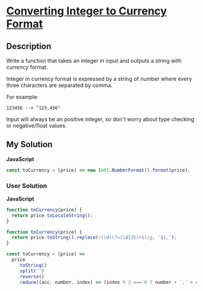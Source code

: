 # [Converting Integer to Currency Format](https://www.codewars.com/kata/54e9554c92ad5650fe00022b)

## Description

Write a function that takes an integer in input and outputs a string with currency format.

Integer in currency format is expressed by a string of number where every three characters are separated by comma.

For example:

```
123456 --> "123,456"
```

Input will always be an positive integer, so don't worry about type checking or negative/float values.

## My Solution

**JavaScript**

```js
const toCurrency = (price) => new Intl.NumberFormat().format(price);
```

### User Solution

**JavaScript**

```js
function toCurrency(price) {
  return price.toLocaleString();
}
```

```js
function toCurrency(price) {
  return price.toString().replace(/(\d)(?=(\d{3})+$)/g, '$1,');
}
```

```js
const toCurrency = (price) =>
  price
    .toString()
    .split('')
    .reverse()
    .reduce((acc, number, index) => (index % 3 === 0 ? number + ',' + acc : number + acc));
```
